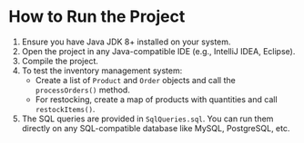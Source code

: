 # How to Run the Project

1. Ensure you have Java JDK 8+ installed on your system.
2. Open the project in any Java-compatible IDE (e.g., IntelliJ IDEA, Eclipse).
3. Compile the project.
4. To test the inventory management system:
   - Create a list of `Product` and `Order` objects and call the `processOrders()` method.
   - For restocking, create a map of products with quantities and call `restockItems()`.
5. The SQL queries are provided in `SqlQueries.sql`. You can run them directly on any SQL-compatible database like MySQL, PostgreSQL, etc.